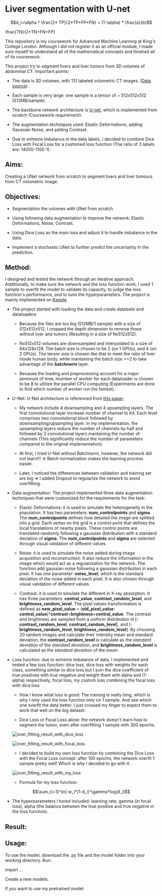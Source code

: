 # Liver segmentation with U-net

$$d_i=\alpha * \frac{2* TP}{2*TP+FP+FN} +  (1-\alpha) * \frac{a}{b}$$

 \frac{TN}{2*TN+FN+FP}




This repository is my coursework for Advanced Machine Learning at King's College London. Although I did not register it as an official module, I made sure myself to understand all of the mathematical concepts and finished all of its coursework.

This project try to segment livers and liver tumors from 3D volumes of abdominal CT. Important points:

- The data is 3D volumes, with 131 labeled volumetric CT images. ([Data source](http://medicaldecathlon.com/)).

- Each sample is very large: one sample is a tensor of ~ 512x512x512 (512MB/sample).

- The backbone network architecture is [U-net](https://lmb.informatik.uni-freiburg.de/people/ronneber/u-net/), which is implemented from scratch (Coursework requirement).

- The augmentation techniques used: Elastic Deformations, adding Gaussian Noise, and adding Contrast.

- Due to extreme imbalance in the data labels, I decided to combine Dice Loss with Focal Loss for a customed loss function (The ratio of 3 labels are: 14000-1100-1).

## Aims:

Creating a UNet network from scratch to segment livers and liver tumours from CT volumetric image.

## Objectives:

- Segmentation the volumes with UNet from scratch

- Using following data augmentation to improve the network: Elastic Deformations, Noise, Contrast.

- Using Dice Loss as the main loss and adjust it to handle imbalance in the data.

- Implement a stochastic UNet to further predict the uncertainty in the prediction.

## Method:

I designed and tested the network through an iterative approach. Additionally, to make sure the network and the loss function work, I used 1 sample to overfit the model to validate its capacity, to judge the loss function's performance, and to tune the hyperparameters. The project is mainly implemented on [Kaggle](https://www.kaggle.com/).

- The project started with loading the data and create datalsets and dataloaders:

    + Because the files are too big (512MB/1 sample) with a size of 512x512x512, I cropped the depth dimension to remove those without liver and tumors (Resulting in a size of Nx512x512).

    + Nx512x512 volumes are downsampled and interpolated to a size of 64x128x128. The batch size is chosen to be 2 (on 1 GPUs), and 4 (on 2 GPUs). The tensor size is chosen like that to meet the ratio of liver inside human body, while mantaining the batch size >=2 to take advantage of the **batchnorm** layer.
    
    + Because the loading and preprocessing account for a major ammount of time, mumber of worker for each dataloader is chosen to be 8 to ultilize the parallel CPU computing (Experiments are done to find which number of worker run the fastest).

- U-Net: U-Net architecture is referenced from [this paper](https://arxiv.org/abs/1505.04597).

    + My network include 4 downsampling and 4 upsampling layers. The first convolutional layer increase number of channel to 64. Each level comprises two convolutional block followed by downsampling/upsampling layer. In my implementation, the upsampling layers reduce the number of channels by half and followed by 2 convolutional layers mantaining the number of channels (This significantly reduce the number of parameters compared to the original implementation).

    + At first, I tried U-Net without Batchnorm, however, the network did not learn!!! => Batch normalization makes the learning process easier.

    + Later, I noticed the differences between validation and training set are big => I added Dropout to regularize the network to avoid overfitting.

- Data augmentation: The project implemented three data augmentation techniques that were customized for the requirements for the task:

    + Elastic Deformations: it is used to simulate the heterogeneity in the population. It has two parameters: **num_controlpoints** and **sigma**. The **num_controlpoints** defines how detailed the image are splitted into a grid. Each vertex on the grid is a control point that defines the local translations of nearby pixels. These control points are translated randomly following a gaussian distribution with a standard deviation of **sigma**. The **num_controlpoints** and **sigma** are selected through visual validation of different values.

    + Noise: it is used to simulate the noise added during image acquisition and reconstruction. It also reduce the information in the image which would act as a regularization for the network. The function add gaussian noise following a gaussian distribution in each pixel. It has one parameter: **noise_level**, which is the standard deviation of the noise added in each pixel. It is also chosen through visual validation of different values.

    + Contrast: it is used to simulate the different in X-ray absorption. It has three parameters: **central_value**, **contrast_random_level**, and **brightness_random_level**. The pixel values transformation is defined as **new_pixel_value** = (**old_pixel_value**-**central_value**)\***contrast**+**brightness**+**central_value**. The contrast and brightness are sampled from a uniform distribution in \[-**contrast_random_level**, **contrast_random_level**], and \[-**brightness_random_level**, **brightness_random_level**]. By choosing 20 random images and calculate their intensity mean and standard deviation, the **contrast_random_level** is calculate as the *standard deviation* of the *standard deviation*, and **brightness_random_level** is calculated as the *standard deviation* of the *mean*.

- Loss function: due to extreme imbalance of data, I implemented and tested a few loss function: dice loss, dice loss with weights for each class, something similar to dice loss but I sum the dice coefficient of true positives with true negative and weight them with alpha and (1-alpha) respectively, focal loss, my custom loss combining the focal loss with dice loss

    + How I know what loss is good: The training is really long, which is why I only used the loss function only on 1 sample. And see which one overfit the data better. I just crossed my finger to expect them to work that well on the big dataset.

    + Dice Loss or Focal Loss alone: the network doesn't learn how to segment the tumor, even after overfitting 1 sample with 300 epochs.

    ![over_fitting_result_with_dice_loss](images/over_fitting_result_with_dice_loss.png)

    ![over_fitting_result_with_focal_loss](images/over_fitting_result_with_focal_loss.png)
     
    + I decided to build my own loss function by combining the Dice Loss with the Focal Loss concept: after 100 epochs, the network overfit 1 sample pretty well! Which is why I decided to go with it.

    ![over_fitting_result_with_my_loss](images/over_fitting_result_with_my_loss.png)

    + Formula for my loss function:


$$\sum_{i=1}^{n} w_i*(1-d_i)^\gamma*log(d_i)$$

   
- The hyperparameters I tuned included: learning rate, gamma (in focal loss), alpha (the balance between the true positive and true negative in the loss function).

## Result:

## Usage:

To use the model, download the .py file and the model folder into your working directory. Run:

import ...

Create a new models:

If you want to use my pretrained model:

